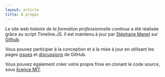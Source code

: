 ```yaml
---
layout: article
title: À propos
---
```

Le site web _histoire de la formation professionnelle continue_ a été réalisée grâce au script Timeline.JS. Il est maintenu à jour par [Stéphane Manet](https://stephma.net) sur [Github](https://github.com/stephmnt/histoire-fpc).

Vous pouvez participer à la conception et à la mise à jour en utilisant les pages [issues](https://github.com/stephmnt/histoire-fpc/issues) et [discussions](https://github.com/stephmnt/histoire-fpc/discussions) de GitHub.

Vous pouvez également créer votre propre frise en clonant le code source, sous [licence MIT](LICENSE).